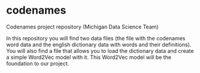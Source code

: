 # codenames
Codenames project repository (Michigan Data Science Team)

In this repository you will find two data files (the file with the codenames word data and the english dictionary data with words and their definitions). You will also find a file that allows you to load the dictionary data and create a simple Word2Vec model with it. This Word2Vec model will be the foundation to our project. 

